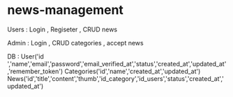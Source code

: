 # news-management
Users : Login , Regiseter , CRUD news


Admin : Login , CRUD categories , accept news

DB : 
User('id ','name','email','password','email_verified_at','status','created_at','updated_at','remember_token')
Categories('id','name','created_at','updated_at')
News('id','title','content','thumb','id_category','id_users','status','created_at','updated_at')
